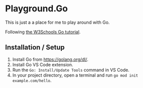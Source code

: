 # Playground.Go

This is just a a place for me to play around with Go.

Following [the W3Schools Go tutorial](https://www.w3schools.com/go/index.php).

## Installation / Setup

1. Install Go from <https://golang.org/dl/>.
1. Install Go VS Code extension.
1. Run the `Go: Install/Update Tools` command in VS Code.
1. In your project directory, open a terminal and run `go mod init example.com/hello`.
